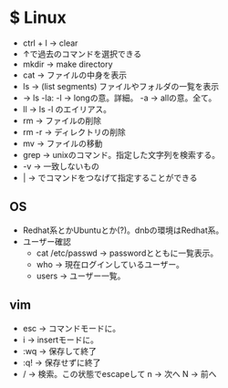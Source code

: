 # **$ Linux**

- ctrl + l -> clear
- ↑で過去のコマンドを選択できる
- mkdir -> make directory
- cat -> ファイルの中身を表示
- ls -> (list segments) ファイルやフォルダの一覧を表示
- -> ls -la: -l -> longの意。詳細。  -a -> allの意。全て。
- ll -> ls -l のエイリアス。
- rm -> ファイルの削除
- rm -r -> ディレクトリの削除
- mv -> ファイルの移動
- grep -> unixのコマンド。指定した文字列を検索する。
- -v -> 一致しないもの
- | -> でコマンドをつなげて指定することができる

## OS
- Redhat系とかUbuntuとか(?)。dnbの環境はRedhat系。
- ユーザー確認
  - cat /etc/passwd -> passwordとともに一覧表示。
  - who -> 現在ログインしているユーザー。
  - users -> ユーザー一覧。


## vim
- esc -> コマンドモードに。
- i -> insertモードに。
- :wq -> 保存して終了
- :q! -> 保存せずに終了
- / -> 検索。この状態でescapeして n -> 次へ N -> 前へ

